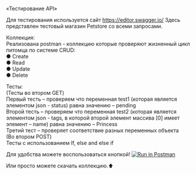 «Тестирование API»

Для тестирования используется сайт https://editor.swagger.io/ Здесь представлен тестовый магазин Petstore со всеми запросами.

Коллекция:<br/>
Реализована postman - коллекцию которые проверяют жизненный цикл питомца по системе CRUD:<br/>
● Create<br/>
● Read<br/>
● Update<br/>
● Delete<br/>

Тесты:<br/>
(Тесты во втором  GET) <br/>
Первый тесть – проверяем что переменная test1 (которая является элементом json - status) равна значению – pending<br/>
Второй тесть – проверяем что переменная test2 (которая является элементом json - tags, в которой второй элемент массива [0] имеет элемент – name) равна значению – Princess<br/>
Третий тест – проверяет соответствие разных переменных объекта<br/>
(Во втором POST)<br/>
Тесты с использованием If, else and else if<br/>

Для удобства можете воспользоваться кнопкой!
[![Run in Postman](https://run.pstmn.io/button.svg)](https://app.getpostman.com/run-collection/24172906-9099ecc6-4e8b-48e1-adc8-6b1eeb73a84a?action=collection%2Ffork&collection-url=entityId%3D24172906-9099ecc6-4e8b-48e1-adc8-6b1eeb73a84a%26entityType%3Dcollection%26workspaceId%3Df3d8e297-8d97-416f-92f5-c9622e29fb7c)<br/>

Или просто можете скачать коллекцию.:arrow_up:

<!--Имоджи для Markdown 
https://github.com/GnuriaN/format-README/blob/master/emoji.md-->
